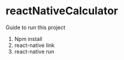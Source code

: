 # reactNativeCalculator
Guide to run this project

1. Npm install 
2. react-native link
3. react-native run
